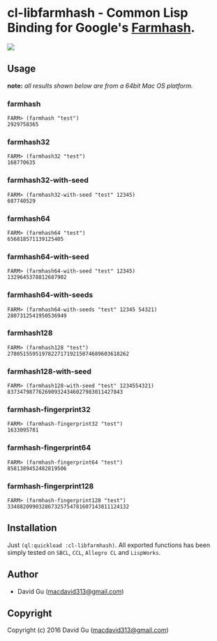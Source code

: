 # cl-libfarmhash - Common Lisp Binding for Google's [Farmhash](https://github.com/google/farmhash).

<a href="http://quickdocs.org/cl-libfarmhash"><img src="http://quickdocs.org/badge/cl-libfarmhash.svg" /></a>

## Usage

**note:** _all results shown below are from a 64bit Mac OS platform._

### farmhash

```common-lisp
FARM> (farmhash "test")
2929758365
```

### farmhash32

```common-lisp
FARM> (farmhash32 "test")
168770635
```

### farmhash32-with-seed

```common-lisp
FARM> (farmhash32-with-seed "test" 12345)
687740529
```

### farmhash64

```common-lisp
FARM> (farmhash64 "test")
656818571139125405
```

### farmhash64-with-seed

```common-lisp
FARM> (farmhash64-with-seed "test" 12345)
1329645378812687902
```

### farmhash64-with-seeds

```common-lisp
FARM> (farmhash64-with-seeds "test" 12345 54321)
2807312541950536949
```

### farmhash128

```common-lisp
FARM> (farmhash128 "test")
278051559519782271719215074689603618262
```

### farmhash128-with-seed

```common-lisp
FARM> (farmhash128-with-seed "test" 1234554321)
8373479877626909324346027983011427843
```

### farmhash-fingerprint32

```common-lisp
FARM> (farmhash-fingerprint32 "test")
1633095781
```

### farmhash-fingerprint64

```common-lisp
FARM> (farmhash-fingerprint64 "test")
8581389452482819506
```

### farmhash-fingerprint128

```common-lisp
FARM> (farmhash-fingerprint128 "test")
334882099032867325754781607143811124132
```

## Installation

Just `(ql:quickload :cl-libfarmhash)`. All exported functions has been simply tested on `SBCL`, `CCL`, `Allegro CL` and `LispWorks`.

## Author

* David Gu (macdavid313@gmail.com)

## Copyright

Copyright (c) 2016 David Gu (macdavid313@gmail.com)
